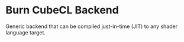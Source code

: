 # Burn CubeCL Backend

Generic backend that can be compiled just-in-time (JIT) to any shader language target.
